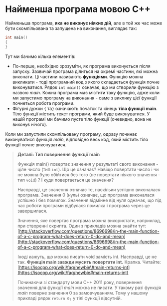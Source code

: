# Найменша програма мовою С++

Найменьша програма, **яка не виконує ніяких дій**, але в той же час може бути скомпільована та запущена на виконання, виглядає так:

```cpp
int main()
{
}
```

Тут ми бачимо кілька елементів:

* По-перше, необхідно зрозуміти, як програма виконується після запуску. Зазвичай програма ділиться на окремі частини, які можна виконати. Ці частини називають **функціями**. Функцію можна викликати - тоді програмний код з якого складається функція почне виконуватися. Рядок `int main()` означає, що ми створили функцію з назвою _main_. Кожна програма має містити таку функцію, адже коли ми запустимо програму на виконання - саме з виклику цієї функції почнеться робота програми.
* Фігурні дужки `{` та`}` означають початок та кінець **тіла функції main**. Тіло функції містить текст програми, який буде виконуватися. У нашій програмі ми бачимо пусте тіло функції \(очевидно, вона не виконує нічого\).

Коли ми запустили скомпільовану програму, одразу починає виконуватися функція _main_, відповідно весь код, який містить тіло функції почне виконуватися.

> **Деталі: Тип повернення функції main**
>
> Функція main\(\) повертає значення у результаті свого виконання - ціле число \(тип `int`\). Що це означає? Навіщо повертати число і чи не можна було обійтися без того \(не повертати ніякого значення - тип `void`\) ? І куди повертається це значення?
>
> Насправді, це значення означає те, наскільки успішно виконалася програма. Значення 0 \(нуль\) означає, що програма виконалася успішно і без помилок. Значення відмінне від нуля одначає, що під час роботи програми відбулася помилка і програма через це завершилася.
>
> Значення, яке повертає програма можна використати, наприклад, при створенні скрипта. Один з прикладів можна знайти тут: [http://stackoverflow.com/questions/8696698/in-the-main-function-of-a-c-program-what-does-return-0-do-and-mean](http://stackoverflow.com/questions/8696698/in-the-main-function-of-a-c-program-what-does-return-0-do-and-mean)
>
> Іноді кажуть, що можна писати void замість int. Насправді, це не так. **Функція main завжди мусить повертати int.** Крапка. Читайте: [https://isocpp.org/wiki/faq/newbie\#main-returns-int](https://isocpp.org/wiki/faq/newbie#main-returns-int)
>
> Починаючи зі стандарту мови С++ 2011 року, повернення значення для функції _main_ можна не писати. У такому разі функція _main_ поверне значення 0 за замовчуванням. Тому у нашому прикладі рядок `return 0;` у тілі функції відсутній.

